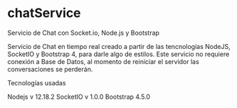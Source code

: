 # chatService
Servicio de Chat con Socket.io, Node.js y Bootstrap

Servicio de Chat en tiempo real creado a partir de las tencnologías NodeJS, SocketIO y Bootstrap 4, para darle algo de estilos.
Este servicio no requiere conexión a Base de Datos, al momento de reiniciar el servidor las conversaciones se perderán.

Tecnologías usadas

Nodejs v 12.18.2
SocketIO v 1.0.0
Bootstrap 4.5.0
